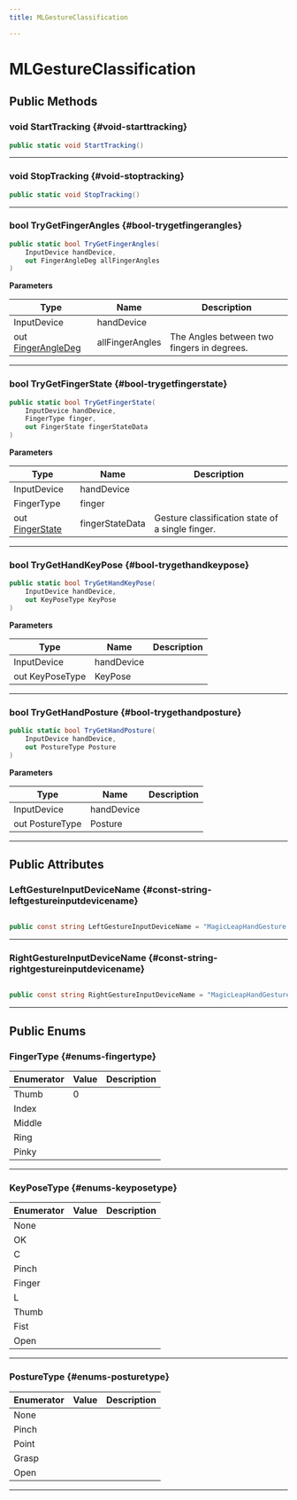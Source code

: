 ```yaml
---
title: MLGestureClassification

---
```


# MLGestureClassification










## Public Methods

### void StartTracking {#void-starttracking}

```csharp
public static void StartTracking()
```






-----------

### void StopTracking {#void-stoptracking}

```csharp
public static void StopTracking()
```






-----------

### bool TryGetFingerAngles {#bool-trygetfingerangles}

```csharp
public static bool TryGetFingerAngles(
    InputDevice handDevice,
    out FingerAngleDeg allFingerAngles
)
```


**Parameters**

| Type | Name  | Description  | 
|--|--|--|
| InputDevice |handDevice||
| out [FingerAngleDeg](/versioned_docs/version-22-Feb-2023/unity-api/api/UnityEngine.XR.MagicLeap/InputSubsystem/Extensions/MLGestureClassification/UnityEngine.XR.MagicLeap.InputSubsystem.Extensions.MLGestureClassification.FingerAngleDeg.md) |allFingerAngles|The Angles between two fingers in degrees. |






-----------

### bool TryGetFingerState {#bool-trygetfingerstate}

```csharp
public static bool TryGetFingerState(
    InputDevice handDevice,
    FingerType finger,
    out FingerState fingerStateData
)
```


**Parameters**

| Type | Name  | Description  | 
|--|--|--|
| InputDevice |handDevice||
| FingerType |finger||
| out [FingerState](/versioned_docs/version-22-Feb-2023/unity-api/api/UnityEngine.XR.MagicLeap/InputSubsystem/Extensions/MLGestureClassification/UnityEngine.XR.MagicLeap.InputSubsystem.Extensions.MLGestureClassification.FingerState.md) |fingerStateData|Gesture classification state of a single finger. |






-----------

### bool TryGetHandKeyPose {#bool-trygethandkeypose}

```csharp
public static bool TryGetHandKeyPose(
    InputDevice handDevice,
    out KeyPoseType KeyPose
)
```


**Parameters**

| Type | Name  | Description  | 
|--|--|--|
| InputDevice |handDevice||
| out KeyPoseType |KeyPose||






-----------

### bool TryGetHandPosture {#bool-trygethandposture}

```csharp
public static bool TryGetHandPosture(
    InputDevice handDevice,
    out PostureType Posture
)
```


**Parameters**

| Type | Name  | Description  | 
|--|--|--|
| InputDevice |handDevice||
| out PostureType |Posture||






-----------

## Public Attributes

### LeftGestureInputDeviceName {#const-string-leftgestureinputdevicename}

```csharp

public const string LeftGestureInputDeviceName = "MagicLeapHandGesture - Left";

```






-----------

### RightGestureInputDeviceName {#const-string-rightgestureinputdevicename}

```csharp

public const string RightGestureInputDeviceName = "MagicLeapHandGesture - Right";

```






-----------

## Public Enums

### FingerType {#enums-fingertype}

| Enumerator | Value | Description |
| ---------- | ----- | ----------- |
| Thumb | 0|   |
| Index | |   |
| Middle | |   |
| Ring | |   |
| Pinky | |   |








-----------

### KeyPoseType {#enums-keyposetype}

| Enumerator | Value | Description |
| ---------- | ----- | ----------- |
| None | |   |
| OK | |   |
| C | |   |
| Pinch | |   |
| Finger | |   |
| L | |   |
| Thumb | |   |
| Fist | |   |
| Open | |   |








-----------

### PostureType {#enums-posturetype}

| Enumerator | Value | Description |
| ---------- | ----- | ----------- |
| None | |   |
| Pinch | |   |
| Point | |   |
| Grasp | |   |
| Open | |   |








-----------


